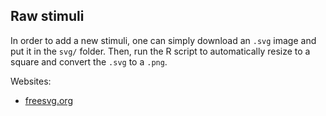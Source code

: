 ## Raw stimuli

In order to add a new stimuli, one can simply download an `.svg` image and put it in the `svg/` folder. Then, run the R script to automatically resize to a square and convert the `.svg` to a `.png`.

Websites:

- [freesvg.org](https://freesvg.org/search/)